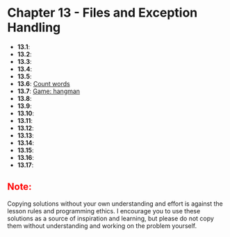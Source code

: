 
# Chapter 13 - Files and Exception Handling

- **13.1**: [](./tasks/13.1.py)
- **13.2**: [](./tasks/13.2.py)
- **13.3**: [](./tasks/13.3.py)
- **13.4**: [](./tasks/13.4.py)
- **13.5**: [](./tasks/13.5.py)
- **13.6**: [Count words](./tasks/13.6.py)
- **13.7**: [Game: hangman](./tasks/13.7.py)
- **13.8**: [](./tasks/13.8.py)
- **13.9**: [](./tasks/13.9.py)
- **13.10**: [](./tasks/13.10.py)
- **13.11**: [](./tasks/13.11.py)
- **13.12**: [](./tasks/13.12.py)
- **13.13**: [](./tasks/13.13.py)
- **13.14**: [](./tasks/13.14.py)
- **13.15**: [](./tasks/13.15.py)
- **13.16**: [](./tasks/13.16.py)
- **13.17**: [](./tasks/13.17.py)

<h2 style="color:red">Note:</h2>

Copying solutions without your own understanding and effort is against the lesson rules and programming ethics. I encourage you to use these solutions as a source of inspiration and learning, but please do not copy them without understanding and working on the problem yourself.
